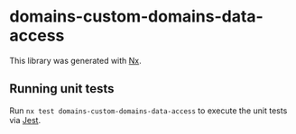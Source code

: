 # domains-custom-domains-data-access

This library was generated with [Nx](https://nx.dev).

## Running unit tests

Run `nx test domains-custom-domains-data-access` to execute the unit tests via [Jest](https://jestjs.io).
